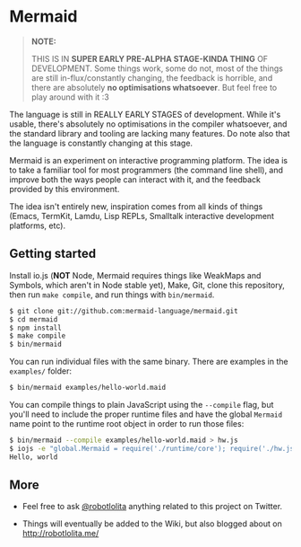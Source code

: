 Mermaid
=======

> **NOTE:**
> 
> THIS IS IN **SUPER EARLY PRE-ALPHA STAGE-KINDA THING** OF DEVELOPMENT. Some
> things work, some do not, most of the things are still in-flux/constantly
> changing, the feedback is horrible, and there are absolutely **no
> optimisations whatsoever**. But feel free to play around with it :3

The language is still in REALLY EARLY STAGES of development. While it's usable, there's absolutely no optimisations in the compiler whatsoever, and the standard library and tooling are lacking many features. Do note also that the language is constantly changing at this stage.

Mermaid is an experiment on interactive programming platform. The idea is to
take a familiar tool for most programmers (the command line shell), and improve
both the ways people can interact with it, and the feedback provided by this
environment.

The idea isn't entirely new, inspiration comes from all kinds of things (Emacs,
TermKit, Lamdu, Lisp REPLs, Smalltalk interactive development platforms, etc).


## Getting started

Install io.js (**NOT** Node, Mermaid requires things like WeakMaps and Symbols,
which aren't in Node stable yet), Make, Git, clone this repository, then run
`make compile`, and run things with `bin/mermaid`.

```sh
$ git clone git://github.com:mermaid-language/mermaid.git
$ cd mermaid
$ npm install
$ make compile
$ bin/mermaid
```

You can run individual files with the same binary. There are examples in the
`examples/` folder:

```sh
$ bin/mermaid examples/hello-world.maid
```

You can compile things to plain JavaScript using the `--compile` flag, but
you'll need to include the proper runtime files and have the global `Mermaid`
name point to the runtime root object in order to run those files:

```sh
$ bin/mermaid --compile examples/hello-world.maid > hw.js
$ iojs -e "global.Mermaid = require('./runtime/core'); require('./hw.js')"
Hello, world
```

## More

 -  Feel free to ask [@robotlolita](https://twitter.com/robotlolita) anything
    related to this project on Twitter.

 -  Things will eventually be added to the Wiki, but also blogged about on
    http://robotlolita.me/



